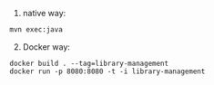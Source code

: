 1. native way:
```sh
mvn exec:java
```

2. Docker way:
```
docker build . --tag=library-management
docker run -p 8080:8080 -t -i library-management
```
